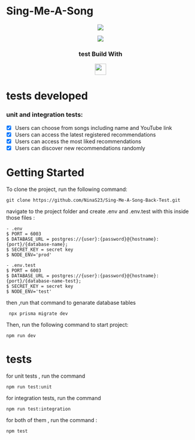 
# Sing-Me-A-Song
<div align="center">
	<img src="https://emojipedia-us.s3.amazonaws.com/source/skype/289/musical-note_1f3b5.png">
</div>


<p align = "center">
   <img src="https://img.shields.io/badge/author-NinaS23-4dae71?style=flat-square" />
</p>


<div align="center">
  <h3>test Build With</h3>

<img src="https://img.shields.io/badge/Cypress-17202C?style=for-the-badge&logo=cypress&logoColor=white" height="30px"/>
  
</div>


#  tests developed 
  ### unit and integration tests:
- [x] Users can choose from songs including name and YouTube link
- [x] Users can access the latest registered recommendations
- [x] Users can access the most liked recommendations
- [x] Users can discover new recommendations randomly

<!-- Getting Started -->

# Getting Started

To clone the project, run the following command:

```git
git clone https://github.com/NinaS23/Sing-Me-A-Song-Back-Test.git
```

navigate to the project folder and create .env and .env.test with this inside those files :

```git
- .env
$ PORT = 6003
$ DATABASE_URL = postgres://{user}:{password}@{hostname}:{port}/{database-name};
$ SECRET_KEY = secret key
$ NODE_ENV='prod'
```

```git
- .env.test
$ PORT = 6003
$ DATABASE_URL = postgres://{user}:{password}@{hostname}:{port}/{database-name-test};
$ SECRET_KEY = secret key 
$ NODE_ENV='test'
```
 then ,run that command to genarate database tables 
```git
 npx prisma migrate dev
```

Then, run the following command to start project:

```git
npm run dev 
```


# tests 

for unit tests , run the command 

```git
npm run test:unit
```
for integration tests, run the command 

```git
npm run test:integration
```
for both of them , run the command :
 ``` git
 npm test
 ```
